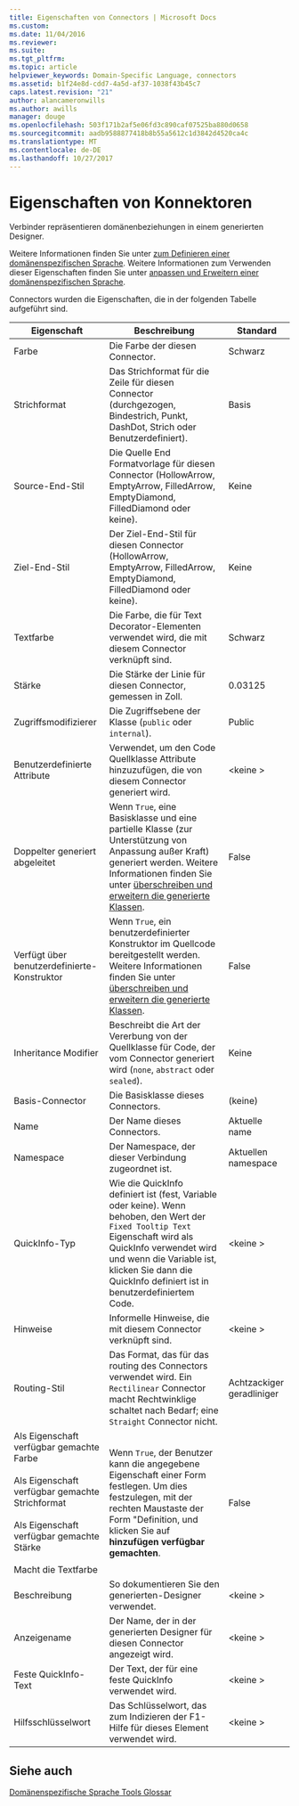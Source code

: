 ```yaml
---
title: Eigenschaften von Connectors | Microsoft Docs
ms.custom: 
ms.date: 11/04/2016
ms.reviewer: 
ms.suite: 
ms.tgt_pltfrm: 
ms.topic: article
helpviewer_keywords: Domain-Specific Language, connectors
ms.assetid: b1f24e8d-cdd7-4a5d-af37-1038f43b45c7
caps.latest.revision: "21"
author: alancameronwills
ms.author: awills
manager: douge
ms.openlocfilehash: 503f171b2af5e06fd3c890caf07525ba880d0658
ms.sourcegitcommit: aadb9588877418b8b55a5612c1d3842d4520ca4c
ms.translationtype: MT
ms.contentlocale: de-DE
ms.lasthandoff: 10/27/2017
---
```

# <a name="properties-of-connectors"></a>Eigenschaften von Konnektoren
Verbinder repräsentieren domänenbeziehungen in einem generierten Designer.  
  
 Weitere Informationen finden Sie unter [zum Definieren einer domänenspezifischen Sprache](../modeling/how-to-define-a-domain-specific-language.md). Weitere Informationen zum Verwenden dieser Eigenschaften finden Sie unter [anpassen und Erweitern einer domänenspezifischen Sprache](../modeling/customizing-and-extending-a-domain-specific-language.md).  
  
 Connectors wurden die Eigenschaften, die in der folgenden Tabelle aufgeführt sind.  
  
|Eigenschaft|Beschreibung|Standard|  
|--------------|-----------------|-------------|  
|Farbe|Die Farbe der diesen Connector.|Schwarz|  
|Strichformat|Das Strichformat für die Zeile für diesen Connector (durchgezogen, Bindestrich, Punkt, DashDot, Strich oder Benutzerdefiniert).|Basis|  
|Source-End-Stil|Die Quelle End Formatvorlage für diesen Connector (HollowArrow, EmptyArrow, FilledArrow, EmptyDiamond, FilledDiamond oder keine).|Keine|  
|Ziel-End-Stil|Der Ziel-End-Stil für diesen Connector (HollowArrow, EmptyArrow, FilledArrow, EmptyDiamond, FilledDiamond oder keine).|Keine|  
|Textfarbe|Die Farbe, die für Text Decorator-Elementen verwendet wird, die mit diesem Connector verknüpft sind.|Schwarz|  
|Stärke|Die Stärke der Linie für diesen Connector, gemessen in Zoll.|0.03125|  
|Zugriffsmodifizierer|Die Zugriffsebene der Klasse (`public` oder `internal`).|Public|  
|Benutzerdefinierte Attribute|Verwendet, um den Code Quellklasse Attribute hinzuzufügen, die von diesem Connector generiert wird.|\<keine >|  
|Doppelter generiert abgeleitet|Wenn `True`, eine Basisklasse und eine partielle Klasse (zur Unterstützung von Anpassung außer Kraft) generiert werden. Weitere Informationen finden Sie unter [überschreiben und erweitern die generierte Klassen](../modeling/overriding-and-extending-the-generated-classes.md).|False|  
|Verfügt über benutzerdefinierte-Konstruktor|Wenn `True`, ein benutzerdefinierter Konstruktor im Quellcode bereitgestellt werden. Weitere Informationen finden Sie unter [überschreiben und erweitern die generierte Klassen](../modeling/overriding-and-extending-the-generated-classes.md).|False|  
|Inheritance Modifier|Beschreibt die Art der Vererbung von der Quellklasse für Code, der vom Connector generiert wird (`none`, `abstract` oder `sealed`).|Keine|  
|Basis-Connector|Die Basisklasse dieses Connectors.|(keine)|  
|Name|Der Name dieses Connectors.|Aktuelle name|  
|Namespace|Der Namespace, der dieser Verbindung zugeordnet ist.|Aktuellen namespace|  
|QuickInfo-Typ|Wie die QuickInfo definiert ist (fest, Variable oder keine). Wenn behoben, den Wert der `Fixed Tooltip Text` Eigenschaft wird als QuickInfo verwendet wird und wenn die Variable ist, klicken Sie dann die QuickInfo definiert ist in benutzerdefiniertem Code.|\<keine >|  
|Hinweise|Informelle Hinweise, die mit diesem Connector verknüpft sind.|\<keine >|  
|Routing-Stil|Das Format, das für das routing des Connectors verwendet wird. Ein `Rectilinear` Connector macht Rechtwinklige schaltet nach Bedarf; eine `Straight` Connector nicht.|Achtzackiger geradliniger|  
|Als Eigenschaft verfügbar gemachte Farbe<br /><br /> Als Eigenschaft verfügbar gemachte Strichformat<br /><br /> Als Eigenschaft verfügbar gemachte Stärke<br /><br /> Macht die Textfarbe|Wenn `True`, der Benutzer kann die angegebene Eigenschaft einer Form festlegen. Um dies festzulegen, mit der rechten Maustaste der Form "Definition, und klicken Sie auf **hinzufügen verfügbar gemachten**.|False|  
|Beschreibung|So dokumentieren Sie den generierten-Designer verwendet.|\<keine >|  
|Anzeigename|Der Name, der in der generierten Designer für diesen Connector angezeigt wird.|\<keine >|  
|Feste QuickInfo-Text|Der Text, der für eine feste QuickInfo verwendet wird.|\<keine >|  
|Hilfsschlüsselwort|Das Schlüsselwort, das zum Indizieren der F1-Hilfe für dieses Element verwendet wird.|\<keine >|  
  
## <a name="see-also"></a>Siehe auch  
 [Domänenspezifische Sprache Tools Glossar](http://msdn.microsoft.com/en-us/ca5e84cb-a315-465c-be24-76aa3df276aa)
